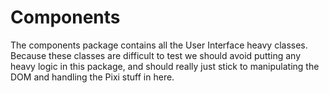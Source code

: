 # Components

The components package contains all the User Interface heavy classes. Because 
these classes are difficult to test we should avoid putting any heavy logic in 
this package, and should really just stick to manipulating the DOM and handling
the Pixi stuff in here.
